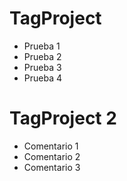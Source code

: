 # TagProject

- Prueba 1
- Prueba 2
- Prueba 3
- Prueba 4

# TagProject 2

- Comentario 1
- Comentario 2
- Comentario 3
